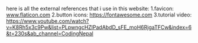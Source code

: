 here is all the external references that i use in this website:
1.favicon:
  www.flaticon.com
2.button icons:
  https://fontawesome.com
3.tutorial video:
  https://www.youtube.com/watch?v=K8Rh5x3c9Pw&list=PLpwngcHZlPadAbdD_sFE_moH6RjgaTFCw&index=6&t=230s&ab_channel=CodingNepal

